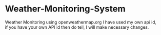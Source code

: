 # Weather-Monitoring-System
Weather Monitoring using openweathermap.org
I have used my own api id, if you have your own API id then do tell, I will make necessary changes.

